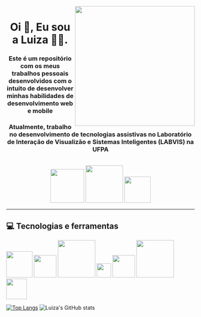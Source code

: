 <img align="right" src="https://octocat-generator-assets.githubusercontent.com/my-octocat-1621019343670.png" width="320">
<div align="left">
<h1 align="center" >Oi 👋, Eu sou a Luiza   👩‍💻.</h1>
<h3 align="center" flex-wrap="wrap"> Este é um repositório com os meus trabalhos pessoais desenvolvidos com o intuito de desenvolver minhas habilidades de desenvolvimento web e mobile </h3>
<h3 align="center">Atualmente, trabalho no desenvolvimento de tecnologias assistivas no Laboratório de Interação de Visualizão e Sistemas Inteligentes (LABVIS) na UFPA</h3>
<br>
<div align="center" margin-top = 20px>
  <a href="https://www.linkedin.com/in/luizamarlene">
  <img alt="" src="https://img.shields.io/badge/LinkedIn-0077B5?style=for-the-badge&logo=linkedin&logoColor=white" width="90"></a>
  <a href="https://www.instagram.com/tuiza_99/">
  <img alt="" src="https://img.shields.io/badge/Instagram-E4405F?style=for-the-badge&logo=instagram&logoColor=white" width="100"></a>
  <a href=mailto'luiza8.marlene@gmail.com'>
  <img alt="" src="https://img.shields.io/badge/Gmail-D14836?style=for-the-badge&logo=gmail&logoColor=white" width="70"></a>
</div>
  
---

## 💻 Tecnologias e ferramentas
<img alt="" src="https://img.shields.io/badge/HTML5-E34F26?style=for-the-badge&logo=html5&logoColor=white" width="70" target="_blank"> <img alt="" src="https://img.shields.io/badge/CSS3-1572B6?style=for-the-badge&logo=css3&logoColor=white" width="60" target="_blank">
<img alt="" src="https://img.shields.io/badge/JavaScript-F7DF1E?style=for-the-badge&logo=javascript&logoColor=black" width="100" target="_blank">
<img alt="" src="https://img.shields.io/badge/C-00599C?style=for-the-badge&logo=c&logoColor=white" width="38" target="_blank">
<img alt="" src="https://img.shields.io/badge/Sass-CC6699?style=for-the-badge&logo=sass&logoColor=white" width="60" target="_blank">
<img alt="" src="https://img.shields.io/badge/Bootstrap-563D7C?style=for-the-badge&logo=bootstrap&logoColor=white" width="100" target="_blank">
<img alt="" src="https://img.shields.io/badge/Git-F05032?style=for-the-badge&logo=git&logoColor=white" width="55" target="_blank">

[![Top Langs](https://github-readme-stats.vercel.app/api/top-langs/?username=luizamarlene&layout=compact&theme=radical)](https://github.com/luizamarlene/github-readme-stats)
![Luiza's GitHub stats](https://github-readme-stats.vercel.app/api?username=luizamarlene&show_icons=true&theme=radical)
  




